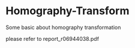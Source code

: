 # Homography-Transform
Some basic about homography transformation

please refer to report_r06944038.pdf
